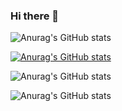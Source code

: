 ### Hi there 👋

![Anurag's GitHub stats](https://github-readme-stats.vercel.app/api?username=checkwoodson&show_icons=true&theme=radical)

[![Anurag's GitHub stats](https://github-readme-stats.vercel.app/api?username=checkwoodson)](https://github.com/anuraghazra/github-readme-stats)

![Anurag's GitHub stats](https://github-readme-stats.vercel.app/api?username=checkwoodson&hide=contribs,prs)

![Anurag's GitHub stats](https://github-readme-stats.vercel.app/api?username=checkwoodson&show_icons=true)

